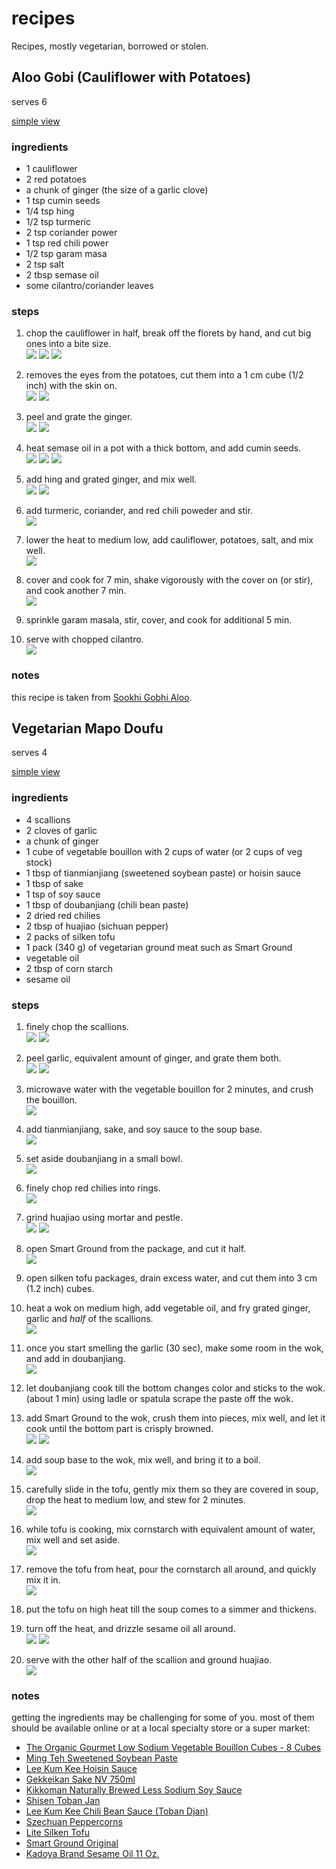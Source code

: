 
recipes
=======

Recipes, mostly vegetarian, borrowed or stolen.



Aloo Gobi (Cauliflower with Potatoes)
-------------------------------------

serves 6

<p><script src="files/hide.js"></script>
<a href="#" onclick="hidepictures();" id="hider">simple view</a></p>

### ingredients

- 1 cauliflower
- 2 red potatoes
- a chunk of ginger (the size of a garlic clove)
- 1 tsp cumin seeds
- 1/4 tsp hing
- 1/2 tsp turmeric
- 2 tsp coriander power
- 1 tsp red chili power
- 1/2 tsp garam masa
- 2 tsp salt
- 2 tbsp semase oil
- some cilantro/coriander leaves

### steps

1. chop the cauliflower in half, break off the florets by hand, and cut big ones into a bite size.    <br>
   <img src="files/ag-step1.jpg"/>
   <img src="files/ag-step1b.jpg"/>
   <img src="files/ag-step1c.jpg"/>

2. removes the eyes from the potatoes, cut them into a 1 cm cube (1/2 inch) with the skin on.    <br>
   <img src="files/ag-step2.jpg"/>
   <img src="files/ag-step2b.jpg"/>

3. peel and grate the ginger.    <br>
   <img src="files/ag-step3.jpg"/>
   <img src="files/ag-step3b.jpg"/>

4. heat semase oil in a pot with a thick bottom, and add cumin seeds.    <br>
   <img src="files/ag-step4.jpg"/>
   <img src="files/ag-step4b.jpg"/>
   <img src="files/ag-step4c.jpg"/>

5. add hing and grated ginger, and mix well.    <br>
   <img src="files/ag-step5.jpg"/>
   <img src="files/ag-step5b.jpg"/>

6. add turmeric, coriander, and red chili poweder and stir.    <br>
   <img src="files/ag-step6.jpg"/>

7. lower the heat to medium low, add cauliflower, potatoes, salt, and mix well.    <br>
   <img src="files/ag-step7.jpg"/>

8. cover and cook for 7 min, shake vigorously with the cover on (or stir), and cook another 7 min.    <br>
   <img src="files/ag-step8.jpg"/>

9. sprinkle garam masala, stir, cover, and cook for additional 5 min.

10. serve with chopped cilantro.    <br>
    <img src="files/aloogobi.jpg"/>

### notes

this recipe is taken from [Sookhi Gobhi Aloo](http://madteaparty.wordpress.com/2007/11/30/sookhi-gobhi-aloo/).


Vegetarian Mapo Doufu
---------------------

serves 4

<p><script src="files/hide.js"></script>
<a href="#" onclick="hidepictures();" id="hider">simple view</a></p>

### ingredients

- 4 scallions
- 2 cloves of garlic
- a chunk of ginger
- 1 cube of vegetable bouillon with 2 cups of water (or 2 cups of veg stock)
- 1 tbsp of tianmianjiang (sweetened soybean paste) or hoisin sauce
- 1 tbsp of sake
- 1 tsp of soy sauce
- 1 tbsp of doubanjiang (chili bean paste)
- 2 dried red chilies
- 2 tbsp of huajiao (sichuan pepper)
- 2 packs of silken tofu
- 1 pack (340 g) of vegetarian ground meat such as Smart Ground
- vegetable oil
- 2 tbsp of corn starch
- sesame oil

### steps

1. finely chop the scallions.    <br>
   <img src="files/mapo-step1.jpg"/>
   <img src="files/mapo-step1b.jpg"/>

2. peel garlic, equivalent amount of ginger, and grate them both.     <br>
   <img src="files/mapo-step2.jpg"/>
   <img src="files/mapo-step2b.jpg"/>

3. microwave water with the vegetable bouillon for 2 minutes, and crush the bouillon.    <br>
   <img src="files/mapo-step3.jpg"/>

4. add tianmianjiang, sake, and soy sauce to the soup base.    <br>
   <img src="files/mapo-step4.jpg"/>

5. set aside doubanjiang in a small bowl.   <br>
   <img src="files/mapo-step5.jpg"/>

6. finely chop red chilies into rings.   <br>
   <img src="files/mapo-step6.jpg"/>

7. grind huajiao using mortar and pestle.   <br>
   <img src="files/mapo-step7.jpg"/>
   <img src="files/mapo-step7b.jpg"/>

8. open Smart Ground from the package, and cut it half.    <br>
   <img src="files/mapo-step8.jpg"/>

9. open silken tofu packages, drain excess water, and cut them into 3 cm (1.2 inch) cubes.

10. heat a wok on medium high, add vegetable oil, and fry grated ginger, garlic and *half* of the scallions.   <br>
    <img src="files/mapo-step10.jpg"/>

11. once you start smelling the garlic (30 sec), make some room in the wok, and add in doubanjiang.    <br>
    <img src="files/mapo-step11.jpg"/>

12. let doubanjiang cook till the bottom changes color and sticks to the wok. (about 1 min) using ladle or spatula scrape the paste off the wok.

13. add Smart Ground to the wok, crush them into pieces, mix well, and let it cook until the bottom part is crisply browned.   <br>
    <img src="files/mapo-step13.jpg"/>
    <img src="files/mapo-step13b.jpg"/>

14. add soup base to the wok, mix well, and bring it to a boil.   <br>
    <img src="files/mapo-step14.jpg"/>

15. carefully slide in the tofu, gently mix them so they are covered in soup, drop the heat to medium low, and stew for 2 minutes.    <br>
    <img src="files/mapo-step15.jpg"/>

16. while tofu is cooking, mix cornstarch with equivalent amount of water, mix well and set aside.   <br>
    <img src="files/mapo-step16.jpg"/>

17. remove the tofu from heat, pour the cornstarch all around, and quickly mix it in.    <br>
    <img src="files/mapo-step17.jpg"/>

18. put the tofu on high heat till the soup comes to a simmer and thickens.

19. turn off the heat, and drizzle sesame oil all around.    <br>
    <img src="files/mapo-step19.jpg"/>
    <img src="files/mapo-step19b.jpg"/>

20. serve with the other half of the scallion and ground huajiao.    <br>
    <img src="files/mapodoufu.jpg"/>

### notes

getting the ingredients may be challenging for some of you. most of them should be available online or at a local specialty store or a super market:

- [The Organic Gourmet Low Sodium Vegetable Bouillon Cubes - 8 Cubes](http://www.amazon.com/dp/B0051ZJG4A/)
- [Ming Teh Sweetened Soybean Paste](http://posharpstore.com/en-us/ming-teh-food-sweetened-soybean-paste-p1494.aspx)
- [Lee Kum Kee Hoisin Sauce](http://www.amazon.com/dp/B0001DMTPU)
- [Gekkeikan Sake NV 750ml](http://www.amazon.com/dp/B0069DAMBY)
- [Kikkoman Naturally Brewed Less Sodium Soy Sauce](http://www.amazon.com/dp/B0051ONSPE/)
- [Shisen Toban Jan](http://www.amazon.com/dp/B00852YW7M)
- [Lee Kum Kee Chili Bean Sauce (Toban Djan)](http://www.amazon.com/dp/B0001WOSQY)
- [Szechuan Peppercorns](http://www.amazon.com/dp/B000EM6FV2)
- [Lite Silken Tofu](http://www.nasoya.com/products/tofu/lite-silken.html)
- [Smart Ground Original](http://www.lightlife.com/Vegan-Food-Vegetarian-Diet/Smart-Grounds-Original)
- [Kadoya Brand Sesame Oil 11 Oz.](http://www.amazon.com/dp/B002HMN6SC)


